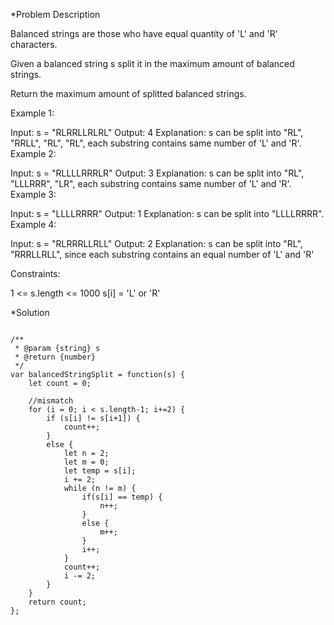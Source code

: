 *Problem Description

Balanced strings are those who have equal quantity of 'L' and 'R' characters.

Given a balanced string s split it in the maximum amount of balanced strings.

Return the maximum amount of splitted balanced strings.

 

Example 1:

Input: s = "RLRRLLRLRL"
Output: 4
Explanation: s can be split into "RL", "RRLL", "RL", "RL", each substring contains same number of 'L' and 'R'.
Example 2:

Input: s = "RLLLLRRRLR"
Output: 3
Explanation: s can be split into "RL", "LLLRRR", "LR", each substring contains same number of 'L' and 'R'.
Example 3:

Input: s = "LLLLRRRR"
Output: 1
Explanation: s can be split into "LLLLRRRR".
Example 4:

Input: s = "RLRRRLLRLL"
Output: 2
Explanation: s can be split into "RL", "RRRLLRLL", since each substring contains an equal number of 'L' and 'R'
 

Constraints:

1 <= s.length <= 1000
s[i] = 'L' or 'R'

*Solution

```

/**
 * @param {string} s
 * @return {number}
 */
var balancedStringSplit = function(s) {
    let count = 0;
    
    //mismatch
    for (i = 0; i < s.length-1; i+=2) {
        if (s[i] != s[i+1]) {
            count++;
        }
        else {
            let n = 2;
            let m = 0;
            let temp = s[i];
            i += 2;
            while (n != m) {
                if(s[i] == temp) {
                    n++;
                }
                else {
                    m++;
                }
                i++;
            }
            count++;
            i -= 2;
        }
    }
    return count;
};

```
